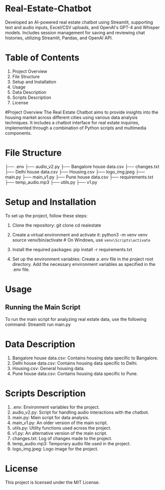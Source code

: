 # Real-Estate-Chatbot
Developed an AI-powered real estate chatbot using Streamlit, supporting text and audio inputs, Excel/CSV uploads, and OpenAI's GPT-4 and Whisper models. Includes session management for saving and reviewing chat histories, utilizing Streamlit, Pandas, and OpenAI API.

# Table of Contents
 1. Project Overview
 2. File Structure
 3. Setup and Installation
 4. Usage
 5. Data Description
 6. Scripts Description
 7. License

#Project Overview
The Real Estate Chatbot aims to provide insights into the housing market across different cities using various data analysis techniques. It includes a chatbot interface for real estate inquiries, implemented through a combination of Python scripts and multimedia components.

# File Structure

  ├── .env
  ├── audio_v2.py
  ├── Bangalore  house data.csv
  ├── changes.txt
  ├── Delhi house data.csv
  ├── Housing.csv
  ├── logo_img.jpeg
  ├── main.py
  ├── main_v1.py
  ├── Pune house data.csv
  ├── requirements.txt
  ├── temp_audio.mp3
  ├── utils.py
  ├── v1.py

# Setup and Installation
To set up the project, follow these steps:

1. Clone the repository:
  git clone <repository-url>
  cd realestate

3. Create a virtual environment and activate it:
  python3 -m venv venv
  source venv/bin/activate  # On Windows, use `venv\Scripts\activate`

4. Install the required packages:
  pip install -r requirements.txt

5. Set up the environment variables:
  Create a .env file in the project root directory.
  Add the necessary environment variables as specified in the .env file.

# Usage
  ## Running the Main Script
  To run the main script for analyzing real estate data, use the following command:
  Streamlit run main.py

# Data Description
 1. Bangalore house data.csv: Contains housing data specific to Bangalore.
 2. Delhi house data.csv: Contains housing data specific to Delhi.
 3. Housing.csv: General housing data.
 4. Pune house data.csv: Contains housing data specific to Pune.

# Scripts Description
1. .env: Environment variables for the project.
2. audio_v2.py: Script for handling audio interactions with the chatbot.
3. main.py: Main script for data analysis.
4. main_v1.py: An older version of the main script.
5. utils.py: Utility functions used across the project.
6. v1.py: An alternative version of the main script.
7. changes.txt: Log of changes made to the project.
8. temp_audio.mp3: Temporary audio file used in the project.
9. logo_img.jpeg: Logo image for the project.

# License
This project is licensed under the MIT License.
